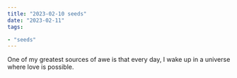```yaml
---
title: "2023-02-10 seeds"
date: "2023-02-11"
tags:

- "seeds"
---
```


One of my greatest sources of awe is that every day, I wake up in a universe where love is possible.